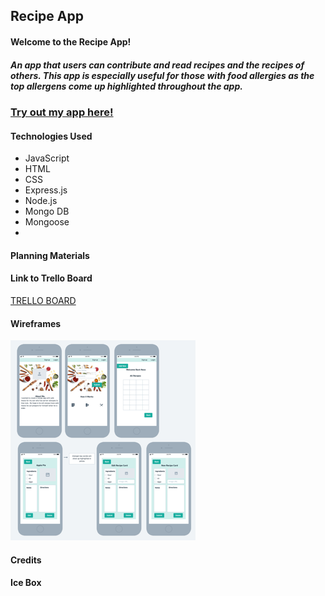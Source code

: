 ## Recipe App

#### Welcome to the Recipe App!

##### An app that users can contribute and read recipes and the recipes of others.  This app is especially useful for those with food allergies as the top allergens come up highlighted throughout the app.

### [Try out my app here!](https://tumeric-project-2.onrender.com)

#### Technologies Used
- JavaScript
- HTML
- CSS
- Express.js
- Node.js
- Mongo DB
- Mongoose
- 

#### Planning Materials

#### Link to Trello Board
[TRELLO BOARD](https://trello.com/invite/b/WzUc0MP5/ATTI5bd1b5243c4ed366025e8c14ff1635709A268B3A/tumeric-unit-2-project)

#### Wireframes
![](./wireframe-recipe.png)

#### Credits




#### Ice Box
